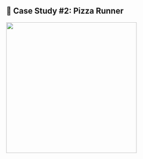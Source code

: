 ## 🍕 Case Study #2: Pizza Runner
<img src="https://8weeksqlchallenge.com/images/case-study-designs/2.png" width="350" height="350">
